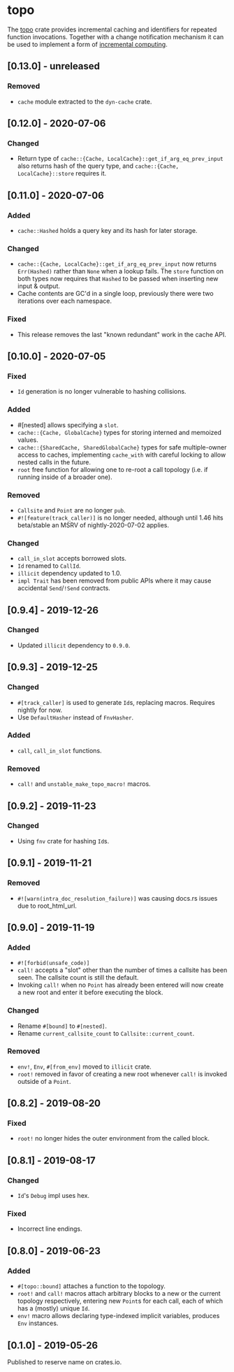 # topo

The [topo](https://docs.rs/topo) crate provides incremental caching and identifiers for
repeated function invocations. Together with a change notification mechanism it can be used
to implement a form of [incremental computing](https://en.wikipedia.org/wiki/Incremental_computing).

<!-- categories: Added, Removed, Changed, Deprecated, Fixed, Security -->

## [0.13.0] - unreleased

### Removed

- `cache` module extracted to the `dyn-cache` crate.

## [0.12.0] - 2020-07-06

### Changed

- Return type of `cache::{Cache, LocalCache}::get_if_arg_eq_prev_input` also returns hash of the
  query type, and `cache::{Cache, LocalCache}::store` requires it.

## [0.11.0] - 2020-07-06

### Added

- `cache::Hashed` holds a query key and its hash for later storage.

### Changed

- `cache::{Cache, LocalCache}::get_if_arg_eq_prev_input` now returns `Err(Hashed)` rather than
  `None` when a lookup fails. The `store` function on both types now requires that `Hashed` to be
  passed when inserting new input & output.
- Cache contents are GC'd in a single loop, previously there were two iterations over each
  namespace.

### Fixed

- This release removes the last "known redundant" work in the cache API.

## [0.10.0] - 2020-07-05

### Fixed

- `Id` generation is no longer vulnerable to hashing collisions.

### Added

- #[nested] allows specifying a `slot`.
- `cache::{Cache, GlobalCache}` types for storing interned and memoized values.
- `cache::{SharedCache, SharedGlobalCache}` types for safe multiple-owner access to caches, 
  implementing `cache_with` with careful locking to allow nested calls in the future.
- `root` free function for allowing one to re-root a call topology (i.e. if running inside of a
  broader one).

### Removed

- `Callsite` and `Point` are no longer `pub`.
- `#![feature(track_caller)]` is no longer needed, although until 1.46 hits beta/stable an MSRV of
  nightly-2020-07-02 applies.

### Changed

- `call_in_slot` accepts borrowed slots.
- `Id` renamed to `CallId`.
- `illicit` dependency updated to 1.0.
- `impl Trait` has been removed from public APIs where it may cause accidental `Send`/`!Send`
  contracts.

## [0.9.4] - 2019-12-26

### Changed

- Updated `illicit` dependency to `0.9.0`.

## [0.9.3] - 2019-12-25

### Changed

- `#[track_caller]` is used to generate `Id`s, replacing macros. Requires nightly for now.
- Use `DefaultHasher` instead of `FnvHasher`.

### Added

- `call`, `call_in_slot` functions.

### Removed

- `call!` and `unstable_make_topo_macro!` macros.

## [0.9.2] - 2019-11-23

### Changed

- Using `fnv` crate for hashing `Id`s.

## [0.9.1] - 2019-11-21

### Removed

- `#![warn(intra_doc_resolution_failure)]` was causing docs.rs issues due to root_html_url.

## [0.9.0] - 2019-11-19

### Added

- `#![forbid(unsafe_code)]`
- `call!` accepts a "slot" other than the number of times a callsite has been seen. The callsite
  count is still the default.
- Invoking `call!` when no `Point` has already been entered will now create a new root and enter it
  before executing the block.

### Changed

- Rename `#[bound]` to `#[nested]`.
- Rename `current_callsite_count` to `Callsite::current_count`.

### Removed

- `env!`, `Env`, `#[from_env]` moved to `illicit` crate.
- `root!` removed in favor of creating a new root whenever `call!` is invoked outside of a `Point`.

## [0.8.2] - 2019-08-20

### Fixed

- `root!` no longer hides the outer environment from the called block.

## [0.8.1] - 2019-08-17

### Changed

- `Id`'s `Debug` impl uses hex.

### Fixed

- Incorrect line endings.

## [0.8.0] - 2019-06-23

### Added

- `#[topo::bound]` attaches a function to the topology.
- `root!` and `call!` macros attach arbitrary blocks to a new or the current topology respectively,
  entering new `Point`s for each call, each of which has a (mostly) unique `Id`.
- `env!` macro allows declaring type-indexed implicit variables, produces `Env` instances.

## [0.1.0] - 2019-05-26

Published to reserve name on crates.io.
